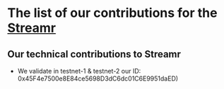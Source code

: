 # The list of our contributions for the [Streamr](https://streamr.network/)

## Our technical contributions to Streamr

- We validate in testnet-1 & testnet-2 our ID: 0x45F4e7500e8E84ce5698D3dC6dc01C6E9951daED)
